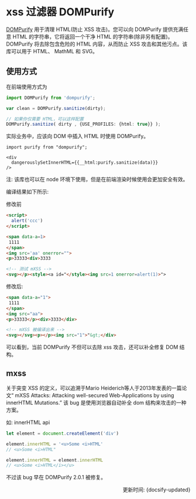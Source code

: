 # xss 过滤器 DOMPurify

[DOMPurify](https://github.com/cure53/DOMPurify) 用于清理 HTML(防止 XSS 攻击)。您可以向 DOMPurify 提供充满任意 HTML 的字符串，它将返回一个干净 HTML 的字符串(除非另有配置)。DOMPurify 将去除包含危险的 HTML 内容，从而防止 XSS 攻击和其他污点。该库可以用于 HTML、 MathML 和 SVG。

## 使用方式

在前端使用方式为
```ts
import DOMPurify from 'dompurify';

var clean = DOMPurify.sanitize(dirty);

// 如果你仅需要 HTML，可以这样配置
DOMPurify.sanitize( dirty , {USE_PROFILES: {html: true}} );
```

实际业务中，应该向 DOM 中插入 HTML 时使用 DOMPurify。
```tsx
import purify from "dompurify";

<div 
  dangerouslySetInnerHTML={{__html:purify.sanitize(data)}} 
/>
```

注: 该库也可以在 node 环境下使用，但是在前端渲染时候使用会更加安全有效。

编译结果如下所示:

修改前
```html
<script>
  alert('ccc')
</script>

<span data-a=1>
 1111
</span>
<img src='aa' onerror="">
<p>33333<div>3333

<!-- 测试 mXSS -->
<svg></p><style><a id="</style><img src=1 onerror=alert(1)>">
```

修改后:
```html
<span data-a="1">
 1111
</span>
<img src="aa">
<p>33333</p><div>3333</div>

<!-- mXSS 被编译出来 -->
<svg></svg><p></p><img src="1">"&gt;</div>
```


可以看到，当前 DOMPurify 不但可以去除 xss 攻击，还可以补全修复 DOM 结构。

## mxss
关于突变 XSS 的定义，可以追溯于Mario Heiderich等人于2013年发表的一篇论文“ mXSS Attacks: Attacking well-secured Web-Applications by using innerHTML Mutations.”
该 bug 是使用浏览器自动补全 dom 结构来攻击的一种方案。

如: innerHTML api
```ts
let element = document.createElement('div')

element.innerHTML = '<u>Some <i>HTML'
// <u>Some <i>HTML"

element.innerHTML = element.innerHTML
// <u>Some <i>HTML</i></u>
```

不过该 bug 早在 DOMPurify 2.0.1 被修复。

<div style="float: right">更新时间: {docsify-updated}</div>
